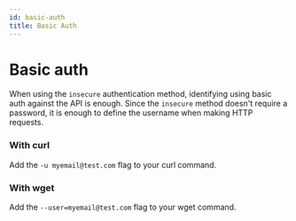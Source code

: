 ```yaml
---
id: basic-auth
title: Basic Auth
---
```


# Basic auth

When using the `insecure` authentication method, identifying using basic auth against the API is enough. 
Since the `insecure` method doesn't require a password, it is enough to define the username when making HTTP requests.

### With curl

Add the `-u myemail@test.com` flag to your curl command.

### With wget

Add the `--user=myemail@test.com` flag to your wget command.
